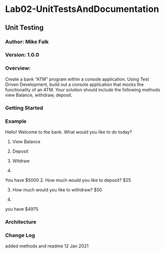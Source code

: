 # Lab02-UnitTestsAndDocumentation

## Unit Testing

### Author: Mike Falk

### Version: 1.0.0

### Overview:

Create a bank “ATM” program within a console application. Using Test Driven Development, build out a console application that mocks the functionality of an ATM. Your solution should include the following methods view Balance, withdraw, deposit.

### Getting Started

### Example
Hello! Welcome to the bank. What would you like to do today?
1. View Balance
2. Deposit
3. Witdraw

1. 
You have $5000
2. 
How much would you like to deposit?
$25

3. How much would you like to withdraw?
$50 

1. 
you have $4975

### Architecture

### Change Log
added methods and readme 12 Jan 2021
